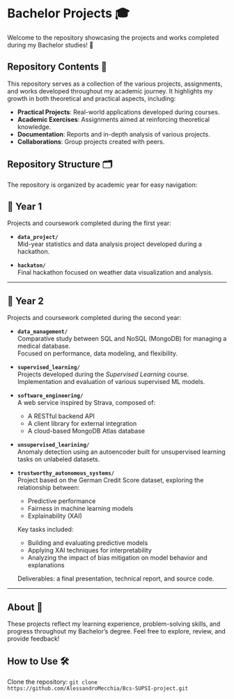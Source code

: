 # Bachelor Projects 🎓

Welcome to the repository showcasing the projects and works completed during my Bachelor studies! 🚀

## Repository Contents 📂
This repository serves as a collection of the various projects, assignments, and works developed throughout my academic journey. It highlights my growth in both theoretical and practical aspects, including:

- **Practical Projects**: Real-world applications developed during courses.
- **Academic Exercises**: Assignments aimed at reinforcing theoretical knowledge.
- **Documentation**: Reports and in-depth analysis of various projects.
- **Collaborations**: Group projects created with peers.

## Repository Structure 🗂️
The repository is organized by academic year for easy navigation:


## 📘 Year 1

Projects and coursework completed during the first year:

- **`data_project/`**  
  Mid-year statistics and data analysis project developed during a hackathon.

- **`hackaton/`**  
  Final hackathon focused on weather data visualization and analysis.

---

## 📗 Year 2

Projects and coursework completed during the second year:

- **`data_management/`**  
  Comparative study between SQL and NoSQL (MongoDB) for managing a medical database.  
  Focused on performance, data modeling, and flexibility.

- **`supervised_learning/`**  
  Projects developed during the *Supervised Learning* course.  
  Implementation and evaluation of various supervised ML models.

- **`software_engineering/`**  
  A web service inspired by Strava, composed of:
  - A RESTful backend API  
  - A client library for external integration  
  - A cloud-based MongoDB Atlas database

- **`unsupervised_learining/`**  
  Anomaly detection using an autoencoder built for unsupervised learning tasks on unlabeled datasets.

- **`trustworthy_autonomous_systems/`**  
  Project based on the German Credit Score dataset, exploring the relationship between:
  - Predictive performance  
  - Fairness in machine learning models  
  - Explainability (XAI)

  Key tasks included:
  - Building and evaluating predictive models  
  - Applying XAI techniques for interpretability  
  - Analyzing the impact of bias mitigation on model behavior and explanations  

  Deliverables: a final presentation, technical report, and source code.

---


## About 📖
These projects reflect my learning experience, problem-solving skills, and progress throughout my Bachelor’s degree. Feel free to explore, review, and provide feedback!

## How to Use 🛠️
 Clone the repository:
    ```
   git clone https://github.com/AlessandroMecchia/Bcs-SUPSI-project.git
    ```
